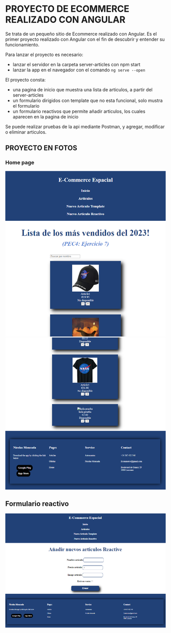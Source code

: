 # PROYECTO DE ECOMMERCE REALIZADO CON ANGULAR

Se trata de un pequeño sitio de Ecommerce realizado con Angular.
Es el primer proyecto realizado con Angular con el fin de descubrir y entender su funcionamiento.

Para lanzar el proyecto es necesario:
- lanzar el servidor en la carpeta server-articles con npm start
- lanzar la app en el navegador con el comando `ng serve --open`

El proyecto consta:
- una pagina de inicio que muestra una lista de articulos, a partir del server-articles
- un formulario dirigidos con template que no esta funcional, solo mustra el formulario
- un formulario reactivos que permite añadir articulos, los cuales aparecen en la pagina de inicio

Se puede realizar pruebas de la api mediante Postman, y agregar, modificar o eliminar articulos.

## PROYECTO EN FOTOS

### Home page

![Home](IMG_MARKDOWN/HOME.PNG)
![Home](IMG_MARKDOWN/HOME2.PNG)

## Formulario reactivo

![Formulario Reactivo](IMG_MARKDOWN/FORM_REACTIVE.PNG)
